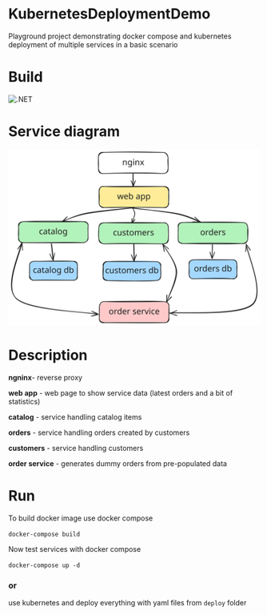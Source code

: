 # KubernetesDeploymentDemo
Playground project demonstrating docker compose and kubernetes deployment of multiple services in a basic scenario

# Build
![.NET](https://github.com/a-legotin/KubernetesDeploymentDemo/workflows/.NET/badge.svg?branch=master)

# Service diagram

![Diagram](https://github.com/a-legotin/KubernetesDeploymentDemo/blob/master/assets/service-diagram.svg)


# Description

**ngninx**- reverse proxy

**web app** - web page to show service data (latest orders and a bit of statistics)

**catalog** - service handling catalog items

**orders** - service handling orders created by customers

**customers** - service handling customers

**order service** - generates dummy orders from pre-populated data

# Run

To build docker image use docker compose

`docker-compose build`

Now test services with docker compose

`docker-compose up -d`

### or

use kubernetes and deploy everything with yaml files from `deploy` folder